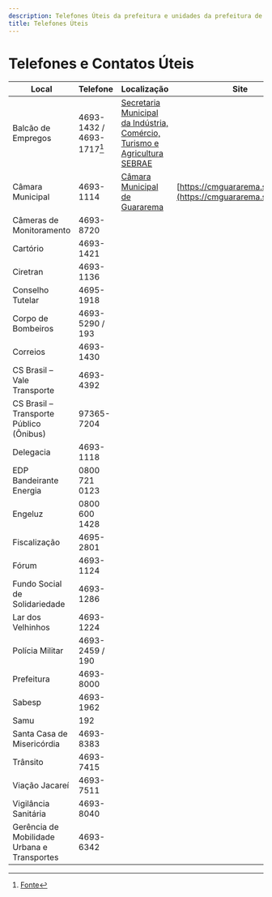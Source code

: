 ```yaml
---
description: Telefones Úteis da prefeitura e unidades da prefeitura de Guararema
title: Telefones Úteis
---
```


# Telefones e Contatos Úteis

| Local                                       | Telefone        | Localização | Site        |
| ------------------------------------------- | --------------- | ------------|-------------|
| Balcão de Empregos                          | 4693-1432 / 4693-1717[^1] | [Secretaria Municipal da Indústria, Comércio, Turismo e Agricultura SEBRAE](https://goo.gl/maps/LtoV43p8anj3ATbi6)
| Câmara Municipal                            | 4693-1114       | [Câmara Municipal de Guararema](https://goo.gl/maps/bY83RbCNL7SZUvJH6)| [https://cmguararema.sp.gov.br/](https://cmguararema.sp.gov.br/)|
| Câmeras de Monitoramento                    | 4693-8720       | 
| Cartório                                    | 4693-1421       |
| Ciretran                                    | 4693-1136       |
| Conselho Tutelar                            | 4695-1918       |
| Corpo de Bombeiros                          | 4693-5290 / 193 |
| Correios                                    | 4693-1430       |
| CS Brasil – Vale Transporte                 | 4693-4392       |
| CS Brasil – Transporte Público (Ônibus)     | 97365-7204      |
| Delegacia                                   | 4693-1118       |
| EDP Bandeirante Energia                     | 0800 721 0123   |
| Engeluz                                     | 0800 600 1428   |
| Fiscalização                                | 4695-2801       |
| Fórum                                       | 4693-1124       |
| Fundo Social de Solidariedade               | 4693-1286       |
| Lar dos Velhinhos                           | 4693-1224       |
| Polícia Militar                             | 4693-2459 / 190 |
| Prefeitura                                  | 4693-8000       |
| Sabesp                                      | 4693-1962       |
| Samu                                        | 192             |
| Santa Casa de Misericórdia                  | 4693-8383       |
| Trânsito                                    | 4693-7415       |
| Viação Jacareí                              | 4693-7511       |
| Vigilância Sanitária                        | 4693-8040       |
| Gerência de Mobilidade Urbana e Transportes | 4693-6342       |


[^1]: [Fonte](https://www.leiaogazeta.com.br/guararema-tem-33-vagas-de-emprego-disponiveis/) 